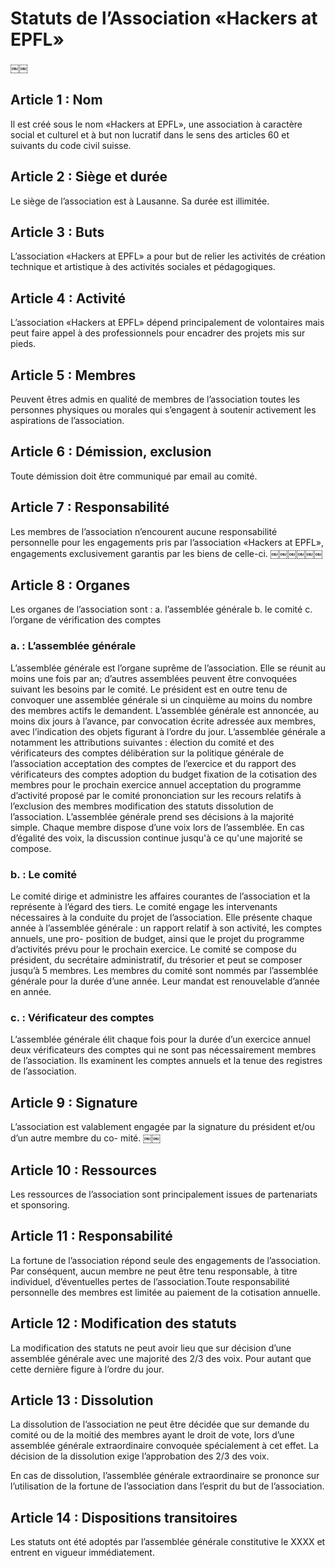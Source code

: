 # Statuts de l’Association «Hackers at EPFL»
￼￼
## Article 1 : Nom

Il est créé sous le nom «Hackers at EPFL», une association à caractère social et culturel et à but non lucratif dans le sens des articles 60 et suivants du code civil suisse.

## Article 2 : Siège et durée

Le siège de l’association est à Lausanne. Sa durée est illimitée.

## Article 3 : Buts

L’association «Hackers at EPFL» a pour but de relier les activités de création technique et artistique à des activités sociales et pédagogiques.

## Article 4 : Activité

L’association «Hackers at EPFL» dépend principalement de volontaires mais peut faire appel à des professionnels pour encadrer des projets mis sur pieds.

## Article 5 : Membres

Peuvent êtres admis en qualité de membres de l’association toutes les personnes physiques ou morales qui s’engagent à soutenir activement les aspirations de l’association.

## Article 6 : Démission, exclusion

Toute démission doit être communiqué par email au comité. 

## Article 7 : Responsabilité

Les membres de l’association n’encourent aucune responsabilité personnelle pour les engagements pris par l’association «Hackers at EPFL», engagements exclusivement garantis par les biens de celle-ci.
￼￼￼￼￼￼
## Article 8 : Organes

Les organes de l’association sont :
a. l’assemblée générale
b. le comité
c. l’organe de vérification des comptes

### a. : L’assemblée générale

L’assemblée générale est l’organe suprême de l’association. Elle se réunit au moins une fois par an; d’autres assemblées peuvent être convoquées suivant les besoins par le comité. Le président est en outre tenu de convoquer une assemblée générale si un cinquième au moins du nombre des membres actifs le demandent. L’assemblée générale est annoncée, au moins dix jours à l’avance, par convocation écrite adressée aux membres, avec l’indication des objets figurant à l’ordre du jour. L’assemblée générale a notamment les attributions suivantes : élection du comité et des vérificateurs des comptes délibération sur la politique générale de l’association acceptation des comptes de l’exercice et du rapport des vérificateurs des comptes adoption du budget fixation de la cotisation des membres pour le prochain exercice annuel acceptation du programme d’activité proposé par le comité prononciation sur les recours relatifs à l’exclusion des membres modification des statuts dissolution de l’association. L’assemblée générale prend ses décisions à la majorité simple. Chaque membre dispose d’une voix lors de l’assemblée.
En cas d’égalité des voix, la discussion continue jusqu'à ce qu'une majorité se compose.

### b. : Le comité

Le comité dirige et administre les affaires courantes de l’association et la représente à l’égard des tiers. Le comité engage les intervenants nécessaires à la conduite du projet de l’association. Elle présente chaque année à l’assemblée générale : un rapport relatif à son activité, les comptes annuels, une pro- position de budget, ainsi que le projet du programme d’activités prévu pour le prochain exercice. Le comité se compose du président, du secrétaire administratif, du trésorier et peut se composer jusqu’à 5 membres. Les membres du comité sont nommés par l’assemblée générale pour la durée d’une année. Leur mandat est renouvelable d’année en année.

### c. : Vérificateur des comptes

L’assemblée générale élit chaque fois pour la durée d’un exercice annuel deux vérificateurs des comptes qui ne sont pas nécessairement membres de l’association. Ils examinent les comptes annuels et la tenue des registres de l’association.

## Article 9 : Signature

L’association est valablement engagée par la signature du président et/ou d’un autre membre du co- mité.
￼￼
## Article 10 : Ressources

Les ressources de l’association sont principalement issues de partenariats et sponsoring.

## Article 11 : Responsabilité

La fortune de l’association répond seule des engagements de l’association. Par conséquent, aucun membre ne peut être tenu responsable, à titre individuel, d’éventuelles pertes de l’association.Toute responsabilité personnelle des membres est limitée au paiement de la cotisation annuelle.

## Article 12 : Modification des statuts

La modification des statuts ne peut avoir lieu que sur décision d’une assemblée générale avec une majorité des 2/3 des voix. Pour autant que cette dernière figure à l’ordre du jour.

## Article 13 : Dissolution

La dissolution de l’association ne peut être décidée que sur demande du comité ou de la moitié des membres ayant le droit de vote, lors d’une assemblée générale extraordinaire convoquée spécialement à cet effet. La décision de la dissolution exige l’approbation des 2/3 des voix.

En cas de dissolution, l’assemblée générale extraordinaire se prononce sur l’utilisation de la fortune de l’association dans l’esprit du but de l’association.

## Article 14 : Dispositions transitoires
Les statuts ont été adoptés par l’assemblée générale constitutive le XXXX et entrent en vigueur immédiatement.
